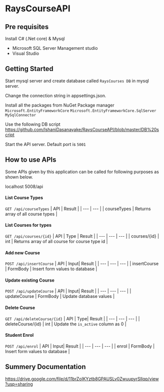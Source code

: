 # RaysCourseAPI

## Pre requisites
Install C# (.Net core) & Mysql

- Microsoft SQL Server Management studio
- Visual Studio 
  
## Getting Started
Start mysql server and create database called `RaysCourses DB` in mysql server.

Change the connection string in appsettings.json. 

Install all the packages from NuGet Package manager
`Microsoft.EntityFrameworkCore`
`Microsoft.EntityFrameworkCore.SqlServer`
`MySqlConnector`

Use the following DB script https://github.com/IshaniDasanayake/RaysCourseAPI/blob/master/DB%20script

Start the API server. Default port is `5001`

## How to use APIs
Some APIs given by this application can be called for following purposes as shown below.

localhost 5008/api

#### List Course Types
`GET /api/courseTypes`
| API | Result |
| --- | --- |
| courseTypes | Returns array of all course types |

#### List Courses for types
`GET /api/courses/{id}`
| API | Type | Result |
| --- | --- | --- |
| courses/{id} | int | Returns array of all course for course type id |

#### Add new Course
`POST /api/insertCourse`
| API | Input| Result |
| --- | --- | --- |
| insertCourse | FormBody | Insert form values to database |

#### Update existing Course
`POST /api/updateCourse`
| API | Input| Result |
| --- | --- | --- |
| updateCourse | FormBody | Update database values |

#### Delete Course
`GET /api/deleteCourse/{id}`
| API | Type| Result |
| --- | --- | --- |
| deleteCourse/{id} | int | Update the `is_active` column as 0 |

#### Student Enrol
`POST /api/enrol`
| API | Input| Result |
| --- | --- | --- |
| enrol | FormBody | Insert form values to database |

## Summery Documentation
https://drive.google.com/file/d/11brZoIKYztb8GPAUSLv0ZwuupyrSlIqp/view?usp=sharing
